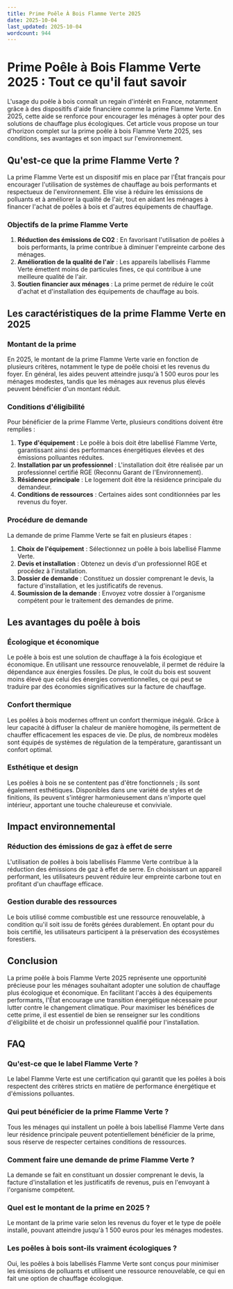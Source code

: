 ```yaml
---
title: Prime Poêle À Bois Flamme Verte 2025
date: 2025-10-04
last_updated: 2025-10-04
wordcount: 944
---
```


# Prime Poêle à Bois Flamme Verte 2025 : Tout ce qu'il faut savoir

L'usage du poêle à bois connaît un regain d'intérêt en France, notamment grâce à des dispositifs d'aide financière comme la prime Flamme Verte. En 2025, cette aide se renforce pour encourager les ménages à opter pour des solutions de chauffage plus écologiques. Cet article vous propose un tour d'horizon complet sur la prime poêle à bois Flamme Verte 2025, ses conditions, ses avantages et son impact sur l'environnement.

## Qu'est-ce que la prime Flamme Verte ?

La prime Flamme Verte est un dispositif mis en place par l'État français pour encourager l'utilisation de systèmes de chauffage au bois performants et respectueux de l'environnement. Elle vise à réduire les émissions de polluants et à améliorer la qualité de l'air, tout en aidant les ménages à financer l'achat de poêles à bois et d'autres équipements de chauffage.

### Objectifs de la prime Flamme Verte

1. **Réduction des émissions de CO2** : En favorisant l'utilisation de poêles à bois performants, la prime contribue à diminuer l'empreinte carbone des ménages.
2. **Amélioration de la qualité de l'air** : Les appareils labellisés Flamme Verte émettent moins de particules fines, ce qui contribue à une meilleure qualité de l'air.
3. **Soutien financier aux ménages** : La prime permet de réduire le coût d'achat et d'installation des équipements de chauffage au bois.

## Les caractéristiques de la prime Flamme Verte en 2025

### Montant de la prime

En 2025, le montant de la prime Flamme Verte varie en fonction de plusieurs critères, notamment le type de poêle choisi et les revenus du foyer. En général, les aides peuvent atteindre jusqu'à 1 500 euros pour les ménages modestes, tandis que les ménages aux revenus plus élevés peuvent bénéficier d'un montant réduit.

### Conditions d'éligibilité

Pour bénéficier de la prime Flamme Verte, plusieurs conditions doivent être remplies :

1. **Type d'équipement** : Le poêle à bois doit être labellisé Flamme Verte, garantissant ainsi des performances énergétiques élevées et des émissions polluantes réduites.
2. **Installation par un professionnel** : L'installation doit être réalisée par un professionnel certifié RGE (Reconnu Garant de l'Environnement).
3. **Résidence principale** : Le logement doit être la résidence principale du demandeur.
4. **Conditions de ressources** : Certaines aides sont conditionnées par les revenus du foyer.

### Procédure de demande

La demande de prime Flamme Verte se fait en plusieurs étapes :

1. **Choix de l'équipement** : Sélectionnez un poêle à bois labellisé Flamme Verte.
2. **Devis et installation** : Obtenez un devis d'un professionnel RGE et procédez à l'installation.
3. **Dossier de demande** : Constituez un dossier comprenant le devis, la facture d'installation, et les justificatifs de revenus.
4. **Soumission de la demande** : Envoyez votre dossier à l'organisme compétent pour le traitement des demandes de prime.

## Les avantages du poêle à bois

### Écologique et économique

Le poêle à bois est une solution de chauffage à la fois écologique et économique. En utilisant une ressource renouvelable, il permet de réduire la dépendance aux énergies fossiles. De plus, le coût du bois est souvent moins élevé que celui des énergies conventionnelles, ce qui peut se traduire par des économies significatives sur la facture de chauffage.

### Confort thermique

Les poêles à bois modernes offrent un confort thermique inégalé. Grâce à leur capacité à diffuser la chaleur de manière homogène, ils permettent de chauffer efficacement les espaces de vie. De plus, de nombreux modèles sont équipés de systèmes de régulation de la température, garantissant un confort optimal.

### Esthétique et design

Les poêles à bois ne se contentent pas d'être fonctionnels ; ils sont également esthétiques. Disponibles dans une variété de styles et de finitions, ils peuvent s'intégrer harmonieusement dans n'importe quel intérieur, apportant une touche chaleureuse et conviviale.

## Impact environnemental

### Réduction des émissions de gaz à effet de serre

L'utilisation de poêles à bois labellisés Flamme Verte contribue à la réduction des émissions de gaz à effet de serre. En choisissant un appareil performant, les utilisateurs peuvent réduire leur empreinte carbone tout en profitant d'un chauffage efficace.

### Gestion durable des ressources

Le bois utilisé comme combustible est une ressource renouvelable, à condition qu'il soit issu de forêts gérées durablement. En optant pour du bois certifié, les utilisateurs participent à la préservation des écosystèmes forestiers.

## Conclusion

La prime poêle à bois Flamme Verte 2025 représente une opportunité précieuse pour les ménages souhaitant adopter une solution de chauffage plus écologique et économique. En facilitant l'accès à des équipements performants, l'État encourage une transition énergétique nécessaire pour lutter contre le changement climatique. Pour maximiser les bénéfices de cette prime, il est essentiel de bien se renseigner sur les conditions d'éligibilité et de choisir un professionnel qualifié pour l'installation.

## FAQ

### Qu'est-ce que le label Flamme Verte ?

Le label Flamme Verte est une certification qui garantit que les poêles à bois respectent des critères stricts en matière de performance énergétique et d'émissions polluantes.

### Qui peut bénéficier de la prime Flamme Verte ?

Tous les ménages qui installent un poêle à bois labellisé Flamme Verte dans leur résidence principale peuvent potentiellement bénéficier de la prime, sous réserve de respecter certaines conditions de ressources.

### Comment faire une demande de prime Flamme Verte ?

La demande se fait en constituant un dossier comprenant le devis, la facture d'installation et les justificatifs de revenus, puis en l'envoyant à l'organisme compétent.

### Quel est le montant de la prime en 2025 ?

Le montant de la prime varie selon les revenus du foyer et le type de poêle installé, pouvant atteindre jusqu'à 1 500 euros pour les ménages modestes.

### Les poêles à bois sont-ils vraiment écologiques ?

Oui, les poêles à bois labellisés Flamme Verte sont conçus pour minimiser les émissions de polluants et utilisent une ressource renouvelable, ce qui en fait une option de chauffage écologique.